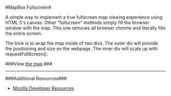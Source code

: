 #MapBox Fullscreen#

A simple way to implement a true fullscreen map viewing experience using HTML 5's canvas. Other "fullscreen" methods simply fill the browser window with the map. This one removes all browser chrome and literally fills the entire screen.

The trick is to wrap the map inside of two divs. The outer div will provide the positioning and size on the webpage. The inner div will scale up with requestFullScreen().

###View [the map][view].###


[view]: https://rawgithub.com/awilbert/mapbox-fullscreen/master/mapbox-fullscreen.html
---

###Additional Resources###
* [Mozilla Developer Resources][01]


[01]: https://developer.mozilla.org/en-US/docs/Web/Guide/DOM/Using_full_screen_mode?redirectlocale=en-US&redirectslug=DOM%2FUsing_fullscreen_mode
